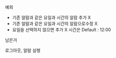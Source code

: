 예외

* 기존 알람과 같은 요일과 시간의 알람 추가 X
* 기존 알람과 같은 요일과 시간의 알람으로수정 X
* 요일을 선택하지 않으면 추가 X 시간은 Default : 12:00

남은거

로그아웃, 알람 실행